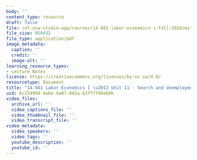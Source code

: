 ```yaml
---
body: ''
content_type: resource
draft: false
file: /ol-ocw-studio-app/courses/14-661-labor-economics-i-fall-2024/mit14_661_f24_unit11_search.pdf
file_size: 959432
file_type: application/pdf
image_metadata:
  caption: ''
  credit: ''
  image-alt: ''
learning_resource_types:
- Lecture Notes
license: https://creativecommons.org/licenses/by-nc-sa/4.0/
resourcetype: Document
title: "14.661 Labor Economics I \u2013 Unit 11 - Search and Unemployment"
uid: 6c23499d-dabe-4a07-9d2a-b3ff7f48ebbb
video_files:
  archive_url: ''
  video_captions_file: ''
  video_thumbnail_file: ''
  video_transcript_file: ''
video_metadata:
  video_speakers: ''
  video_tags: ''
  youtube_description: ''
  youtube_id: ''
---
```

